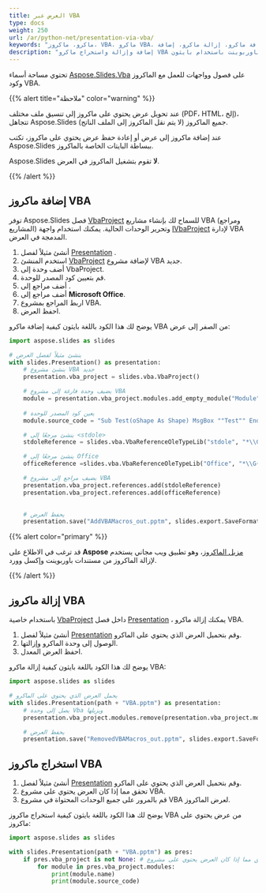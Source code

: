 ```yaml
---
title: العرض عبر VBA
type: docs
weight: 250
url: /ar/python-net/presentation-via-vba/
keywords: "ماكرو، ماكروز، VBA، ماكرو VBA، إضافة ماكرو، إزالة ماكرو، إضافة VBA، إزالة VBA، استخراج ماكرو، استخراج VBA، ماكرو باوربوينت، عرض باوربوينت، بايثون، Aspose.Slides لـ Python عبر .NET"
description: "إضافة وإزالة واستخراج ماكرو VBA في عروض باوربوينت باستخدام بايثون"
---
```


تحتوي مساحة أسماء [Aspose.Slides.Vba](https://reference.aspose.com/slides/python-net/aspose.slides.vba/) على فصول وواجهات للعمل مع الماكروز وكود VBA.

{{% alert title="ملاحظة" color="warning" %}} 

عند تحويل عرض يحتوي على ماكروز إلى تنسيق ملف مختلف (PDF، HTML، إلخ)، تتجاهل Aspose.Slides جميع الماكروز (لا يتم نقل الماكروز إلى الملف الناتج).

عند إضافة ماكروز إلى عرض أو إعادة حفظ عرض يحتوي على ماكروز، تكتب Aspose.Slides ببساطة البايتات الخاصة بالماكروز.

Aspose.Slides **لا** تقوم بتشغيل الماكروز في العرض.

{{% /alert %}}

## **إضافة ماكروز VBA**

توفر Aspose.Slides فصل [VbaProject](https://reference.aspose.com/slides/python-net/aspose.slides.vba/vbaproject/) للسماح لك بإنشاء مشاريع VBA (ومراجع المشاريع) وتحرير الوحدات الحالية. يمكنك استخدام واجهة [IVbaProject](https://reference.aspose.com/slides/net/aspose.slides.vba/ivbaproject/) لإدارة VBA المدمجة في العرض.

1. أنشئ مثيلاً لفصل [Presentation](https://reference.aspose.com/slides/python-net/aspose.slides/presentation/) .
1. استخدم المنشئ [VbaProject](https://reference.aspose.com/slides/python-net/aspose.slides.vba/vbaproject/#constructors) لإضافة مشروع VBA جديد.
1. أضف وحدة إلى VbaProject.
1. قم بتعيين كود المصدر للوحدة.
1. أضف مراجع إلى <stdole>.
1. أضف مراجع إلى **Microsoft Office**.
1. اربط المراجع بمشروع VBA.
1. احفظ العرض.

يوضح لك هذا الكود باللغة بايثون كيفية إضافة ماكرو VBA من الصفر إلى عرض:

```python
import aspose.slides as slides

# ينشئ مثيلاً لفصل العرض
with slides.Presentation() as presentation:
    # ينشئ مشروع VBA جديد
    presentation.vba_project = slides.vba.VbaProject()

    # يضيف وحدة فارغة إلى مشروع VBA
    module = presentation.vba_project.modules.add_empty_module("Module")
  
    # يعين كود المصدر للوحدة
    module.source_code = "Sub Test(oShape As Shape) MsgBox ""Test"" End Sub"

    # ينشئ مرجعًا إلى <stdole>
    stdoleReference = slides.vba.VbaReferenceOleTypeLib("stdole", "*\\G{00020430-0000-0000-C000-000000000046}#2.0#0#C:\\Windows\\system32\\stdole2.tlb#OLE Automation")

    # ينشئ مرجعًا إلى Office
    officeReference =slides.vba.VbaReferenceOleTypeLib("Office", "*\\G{2DF8D04C-5BFA-101B-BDE5-00AA0044DE52}#2.0#0#C:\\Program Files\\Common Files\\Microsoft Shared\\OFFICE14\\MSO.DLL#Microsoft Office 14.0 Object Library")

    # يضيف مراجع إلى مشروع VBA
    presentation.vba_project.references.add(stdoleReference)
    presentation.vba_project.references.add(officeReference)

            
    # يحفظ العرض
    presentation.save("AddVBAMacros_out.pptm", slides.export.SaveFormat.PPTM)
```

{{% alert color="primary" %}} 

قد ترغب في الاطلاع على **Aspose** [مزيل الماكروز](https://products.aspose.app/slides/remove-macros)، وهو تطبيق ويب مجاني يستخدم لإزالة الماكروز من مستندات باوربوينت وإكسل وورد.

{{% /alert %}} 

## **إزالة ماكروز VBA**

باستخدام خاصية [VbaProject](https://reference.aspose.com/slides/python-net/aspose.slides/presentation/#properties) داخل فصل [Presentation](https://reference.aspose.com/slides/python-net/aspose.slides/presentation/) ، يمكنك إزالة ماكرو VBA.

1. أنشئ مثيلاً لفصل [Presentation](https://reference.aspose.com/slides/python-net/aspose.slides/presentation/) وقم بتحميل العرض الذي يحتوي على الماكرو.
1. الوصول إلى وحدة الماكرو وإزالتها.
1. احفظ العرض المعدل.

يوضح لك هذا الكود باللغة بايثون كيفية إزالة ماكرو VBA:

```python
import aspose.slides as slides

# يحمل العرض الذي يحتوي على الماكرو
with slides.Presentation(path + "VBA.pptm") as presentation:
    # يصل إلى وحدة Vba ويزيلها  
    presentation.vba_project.modules.remove(presentation.vba_project.modules[0])

    # يحفظ العرض
    presentation.save("RemovedVBAMacros_out.pptm", slides.export.SaveFormat.PPTM)
```

## **استخراج ماكروز VBA**

1. أنشئ مثيلاً لفصل [Presentation](https://reference.aspose.com/slides/python-net/aspose.slides/presentation/) وقم بتحميل العرض الذي يحتوي على الماكرو.
2. تحقق مما إذا كان العرض يحتوي على مشروع VBA.
3. قم بالمرور على جميع الوحدات المحتواة في مشروع VBA لعرض الماكروز.

يوضح لك هذا الكود باللغة بايثون كيفية استخراج ماكروز VBA من عرض يحتوي على ماكروز:

```python
import aspose.slides as slides

with slides.Presentation(path + "VBA.pptm") as pres:
    if pres.vba_project is not None: # يتحقق مما إذا كان العرض يحتوي على مشروع VBA
        for module in pres.vba_project.modules:
            print(module.name)
            print(module.source_code)
```